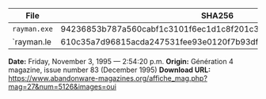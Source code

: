 | File | SHA256 |
| ---- | ------ |
| `rayman.exe` | 94236853b787a560cabf1c3101f6ec1d1c8f201c393b96094103c0f313b0113c |
| `rayman.le | 610c35a7d96815acda247531fee93e0120f7b93df7332a0ba629e945080195d0 |

**Date:** Friday, November 3, 1995 — 2:54:20 p.m.
**Origin:** Génération 4 magazine, issue number 83 (December 1995)
**Download URL:** https://www.abandonware-magazines.org/affiche_mag.php?mag=27&num=5126&images=oui
